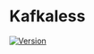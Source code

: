 # Kafkaless

[![Version](https://img.shields.io/badge/kafkaless-0.1-blue.svg)](https://github.com/kafkaless/kafkaless/releases)